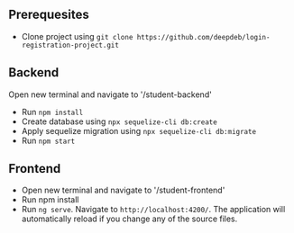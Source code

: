 ## Prerequesites
- Clone project using `git clone https://github.com/deepdeb/login-registration-project.git`

## Backend
Open new terminal and navigate to '/student-backend'
- Run `npm install`
- Create database using `npx sequelize-cli db:create`
- Apply sequelize migration using `npx sequelize-cli db:migrate`
- Run `npm start`

## Frontend
- Open new terminal and navigate to '/student-frontend'
- Run npm install
- Run `ng serve`. Navigate to `http://localhost:4200/`. The application will automatically reload if you change any of the source files.